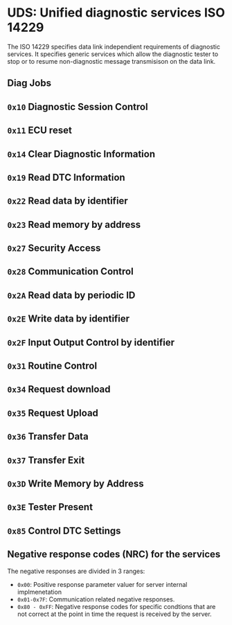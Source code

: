 # UDS: Unified diagnostic services ISO 14229

[1]: https://automotive.wiki/index.php/ISO_14229 "ISO_14229 wiki"

The ISO 14229 specifies data link independient requirements of diagnostic
services. It specifies generic services which allow the diagnostic tester to
stop or to resume non-diagnostic message transmisison on the data link.



## Diag Jobs

## `0x10` Diagnostic Session Control
## `0x11` ECU reset
## `0x14` Clear Diagnostic Information
## `0x19` Read DTC Information
## `0x22` Read data by identifier
## `0x23` Read memory by address
## `0x27` Security Access
## `0x28` Communication Control
## `0x2A` Read data by periodic ID
## `0x2E` Write data by identifier
## `0x2F` Input Output Control by identifier
## `0x31` Routine Control
## `0x34` Request download
## `0x35` Request Upload
## `0x36` Transfer Data
## `0x37` Transfer Exit
## `0x3D` Write Memory by Address
## `0x3E` Tester Present
## `0x85` Control DTC Settings



## Negative response codes (NRC) for the services

The negative responses are divided in 3 ranges:
- `0x00`: Positive response parameter valuer for server internal implmenetation
- `0x01-0x7F`: Communication related negative responses.
- `0x80 - 0xFF`: Negative response codes for specific condtions that are not correct at the point in time the request is received by the server.
